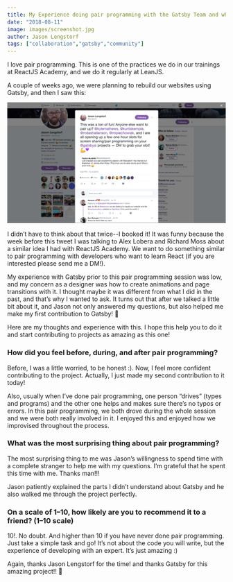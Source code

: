 ```yaml
---
title: My Experience doing pair programming with the Gatsby Team and why you should do it
date: "2018-08-11"
image: images/screenshot.jpg
author: Jason Lengstorf
tags: ["collaboration","gatsby","community"]
---
```


I love pair programming. This is one of the practices we do in our trainings at ReactJS Academy, and we do it regularly at LeanJS.

A couple of weeks ago, we were planning to rebuild our websites using Gatsby, and then I saw this:

![Jason's Tweet](images/tweet.png)

I didn’t have to think about that twice--I booked it! It was funny because the week before this tweet I was talking to Alex Lobera and Richard Moss about a similar idea I had with ReactJS Academy. We want to do something similar to pair programming with developers who want to learn React (if you are interested please send me a DM!).

My experience with Gatsby prior to this pair programming session was low, and my concern as a designer was how to create animations and page transitions with it. I thought maybe it was different from what I did in the past, and that’s why I wanted to ask. It turns out that after we talked a little bit about it, and Jason not only answered my questions, but also helped me make my first contribution to Gatsby! 🎉

Here are my thoughts and experience with this. I hope this help you to do it and start contributing to projects as amazing as this one!

### How did you feel before, during, and after pair programming?

Before, I was a little worried, to be honest :). Now, I feel more confident contributing to the project. Actually, I just made my second contribution to it today!

Also, usually when I’ve done pair programming, one person “drives” (types and programs) and the other one helps and makes sure there’s no typos or errors. In this pair programming, we both drove during the whole session and we were both really involved in it. I enjoyed this and enjoyed how we improvised throughout the process.

### What was the most surprising thing about pair programming?

The most surprising thing to me was Jason’s willingness to spend time with a complete stranger to help me with my questions. I’m grateful that he spent this time with me. Thanks man!!!

Jason patiently explained the parts I didn’t understand about Gatsby and he also walked me through the project perfectly.

### On a scale of 1–10, how likely are you to recommend it to a friend? (1–10 scale)

10!. No doubt. And higher than 10 if you have never done pair programming. Just take a simple task and go! It’s not about the code you will write, but the experience of developing with an expert. It’s just amazing :)

Again, thanks Jason Lengstorf for the time! and thanks Gatsby for this amazing project!! 🎉
